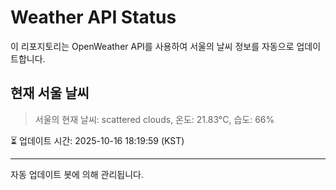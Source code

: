 
# Weather API Status

이 리포지토리는 OpenWeather API를 사용하여 서울의 날씨 정보를 자동으로 업데이트합니다.

## 현재 서울 날씨
> 서울의 현재 날씨: scattered clouds, 온도: 21.83°C, 습도: 66%

⏳ 업데이트 시간: 2025-10-16 18:19:59 (KST)

---
자동 업데이트 봇에 의해 관리됩니다.
